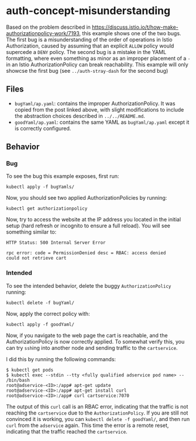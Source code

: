 # auth-concept-misunderstanding 
Based on the problem described in https://discuss.istio.io/t/how-make-authorizationpolicy-work/7193, this example 
shows one of the two bugs. The first bug is a misunderstanding of the order of operations in Istio Authorization, caused by
assuming that an explicit `ALLOW` policy would supercede a `DENY` policy. The second bug is a mistake in the YAML
formatting, where even something as minor as an improper placement of a `-` in an Istio AuthorizationPolicy 
can break reachability. This example will only showcse the first bug (see `../auth-stray-dash` for the second bug)

## Files
- `bugYaml/ap.yaml`: contains the improper AuthorizationPolicy. It was copied from the post linked above,
with slight modifications to include the abstraction choices described in `../../README.md`.
- `goodYaml/ap.yaml`: contains the same YAML as `bugYaml/ap.yaml` except it is correctly configured. 

## Behavior
### Bug 
To see the bug this example exposes, first run:

```kubectl apply -f bugYamls/```

Now, you should see two applied AuthorizationPolicies by running:

```
kubectl get authorizationpolicy
```

Now, try to access the website at the IP address you located in the initial setup (hard refresh or incognito to ensure 
a full reload). You will see something similar to:
```
HTTP Status: 500 Internal Server Error

rpc error: code = PermissionDenied desc = RBAC: access denied
could not retrieve cart
```

### Intended
To see the intended behavior, delete the buggy `AuthorizationPolicy` running:

```kubectl delete -f bugYaml/```

Now, apply the correct policy with:

```kubectl apply -f goodYaml/```

Now, if you navigate to the web page the cart is reachable, and the AuthorizationPolicy is now correctly applied. To
somewhat verify this, you can try `ssh`ing into another node and sending traffic to the `cartservice`.

I did this by running the following commands:

```
$ kubectl get pods
$ kubectl exec --stdin --tty <fully qualified adservice pod name> -- /bin/bash
root@adservice-<ID>:/app# apt-get update
root@adservice-<ID>:/app# apt-get install curl
root@adservice-<ID>:/app# curl cartservice:7070
```
The output of this `curl` call is an RBAC error, indicating that the traffic is not reaching the
`cartservice` due to the `AuthorizationPolicy`. If you are still not convinced it is working, you can `kubectl delete -f goodYaml/`, and then run `curl` from the `adservice` again. This time the error is a remote reset, indicating that the traffic reached the `cartservice`.
